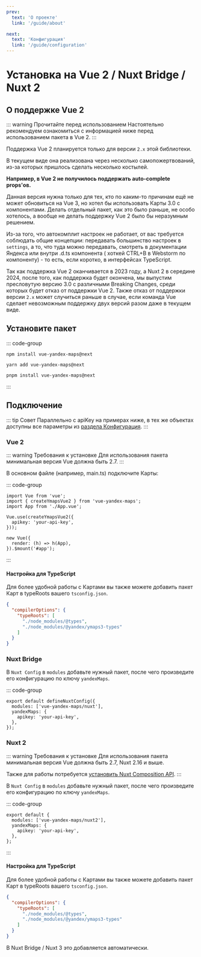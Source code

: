 ```yaml
---
prev:
  text: 'О проекте'
  link: '/guide/about'

next:
  text: 'Конфигурация'
  link: '/guide/configuration'
---
```


# Установка на Vue 2 / Nuxt Bridge / Nuxt 2

## О поддержке Vue 2

::: warning Прочитайте перед использованием
Настоятельно рекомендуем ознакомиться с информацией ниже перед использованием пакета в Vue 2.
:::

Поддержка Vue 2 планируется только для версии `2.x` этой библиотеки.

В текущем виде она реализована через несколько самопожертвований, из-за которых пришлось сделать несколько костылей.

**Например, в Vue 2 не получилось поддержать auto-complete props'ов.**

Данная версия нужна только для тех, кто по каким-то причинам ещё не может обновиться на Vue 3, но хотел бы использовать
Карты 3.0 с компонентами. Делать отдельный пакет, как это было раньше, не особо хотелось, а вообще не делать поддержку
Vue 2 было бы неразумным решением.

Из-за того, что автокомплит настроек не работает, от вас требуется соблюдать общие концепции: передавать большинство
настроек в `settings`, а то, что туда можно передавать, смотреть в документации Яндекса или внутри .d.ts компонента (
хоткей CTRL+B в Webstorm по компоненту) - то есть, если коротко, в интерфейсах TypeScript.

Так как поддержка Vue 2 оканчивается в 2023 году, а Nuxt 2 в середине 2024, после того, как поддержка будет окончена, мы
выпустим пресловутую версию 3.0 с различными Breaking Changes, среди которых будет отказ от поддержки Vue 2. Также отказ
от поддержки версии `2.x` может случиться раньше в случае, если команда Vue сделает невозможным поддержку двух версий
разом даже в текущем виде.

## Установите пакет

::: code-group

```shell [npm]
npm install vue-yandex-maps@next
```

```shell [yarn]
yarn add vue-yandex-maps@next
```

```shell [pnpm]
pnpm install vue-yandex-maps@next
```

:::

## Подключение

::: tip Совет
Параллельно с apiKey на примерах ниже, в тех же объектах доступны все параметры
из [раздела Конфигурация](/guide/configuration).
:::

### Vue 2

::: warning Требования к установке
Для использования пакета минимальная версия Vue должна быть 2.7.
:::

В основном файле (например, main.ts) подключите Карты:

::: code-group

```typescript{2,5-7} [main.ts]
import Vue from 'vue';
import { createYmapsVue2 } from 'vue-yandex-maps';
import App from './App.vue';

Vue.use(createYmapsVue2({
  apikey: 'your-api-key',
}));

new Vue({
  render: (h) => h(App),
}).$mount('#app');
```

:::

#### Настройка для TypeScript
Для более удобной работы с Картами вы также можете добавить пакет Карт в typeRoots вашего `tsconfig.json`.

```json {}
{
  "compilerOptions": {
    "typeRoots": [
      "./node_modules/@types",
      "./node_modules/@yandex/ymaps3-types"
    ]
  }
}
```

### Nuxt Bridge

В `Nuxt Config` в `modules` добавьте нужный пакет, после чего произведите его конфигурацию по ключу `yandexMaps`.

::: code-group

```typescript{2-5} [nuxt.config.ts]
export default defineNuxtConfig({
  modules: ['vue-yandex-maps/nuxt'],
  yandexMaps: {
    apikey: 'your-api-key',
  },
});
```

### Nuxt 2

::: warning Требования к установке
Для использования пакета минимальная версия Vue должна быть 2.7, Nuxt 2.16 и выше.

Также для работы потребуется [установить Nuxt Composition API](https://composition-api.nuxtjs.org/getting-started/setup).
:::

В `Nuxt Config` в `modules` добавьте нужный пакет, после чего произведите его конфигурацию по ключу `yandexMaps`.

::: code-group

```typescript{2-5} [nuxt.config.js]
export default {
  modules: ['vue-yandex-maps/nuxt2'],
  yandexMaps: {
    apikey: 'your-api-key',
  },
};
```

:::

#### Настройка для TypeScript
Для более удобной работы с Картами вы также можете добавить пакет Карт в typeRoots вашего `tsconfig.json`.

```json {}
{
  "compilerOptions": {
    "typeRoots": [
      "./node_modules/@types",
      "./node_modules/@yandex/ymaps3-types"
    ]
  }
}
```

В Nuxt Bridge / Nuxt 3 это добавляется автоматически.
